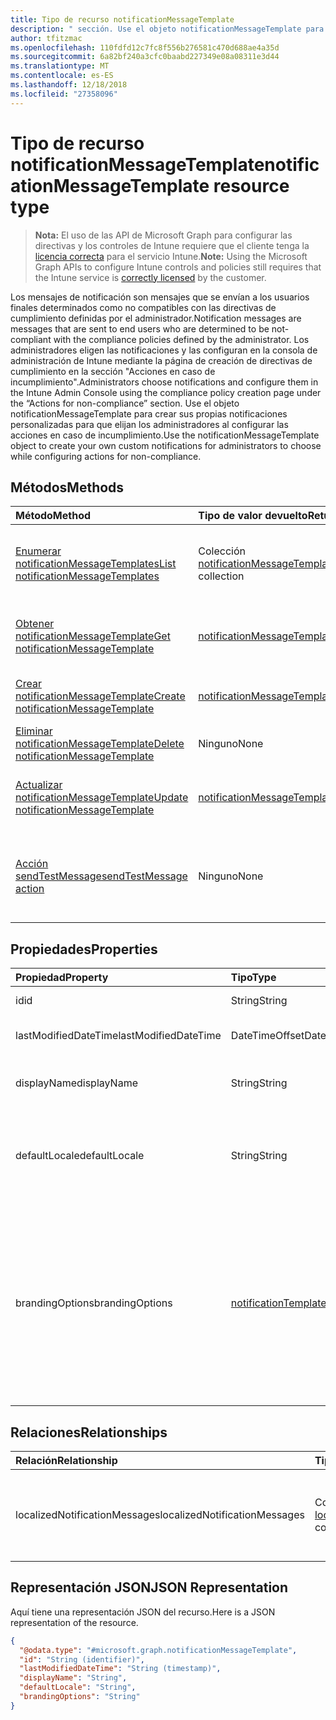 ```yaml
---
title: Tipo de recurso notificationMessageTemplate
description: " sección. Use el objeto notificationMessageTemplate para crear sus propias notificaciones personalizadas para que elijan los administradores al configurar las acciones en caso de incumplimiento."
author: tfitzmac
ms.openlocfilehash: 110fdfd12c7fc8f556b276581c470d688ae4a35d
ms.sourcegitcommit: 6a82bf240a3cfc0baabd227349e08a08311e3d44
ms.translationtype: MT
ms.contentlocale: es-ES
ms.lasthandoff: 12/18/2018
ms.locfileid: "27358096"
---
```

# <a name="notificationmessagetemplate-resource-type"></a><span data-ttu-id="a829f-104">Tipo de recurso notificationMessageTemplate</span><span class="sxs-lookup"><span data-stu-id="a829f-104">notificationMessageTemplate resource type</span></span>

> <span data-ttu-id="a829f-105">**Nota:** El uso de las API de Microsoft Graph para configurar las directivas y los controles de Intune requiere que el cliente tenga la [licencia correcta](https://go.microsoft.com/fwlink/?linkid=839381) para el servicio Intune.</span><span class="sxs-lookup"><span data-stu-id="a829f-105">**Note:** Using the Microsoft Graph APIs to configure Intune controls and policies still requires that the Intune service is [correctly licensed](https://go.microsoft.com/fwlink/?linkid=839381) by the customer.</span></span>

<span data-ttu-id="a829f-106">Los mensajes de notificación son mensajes que se envían a los usuarios finales determinados como no compatibles con las directivas de cumplimiento definidas por el administrador.</span><span class="sxs-lookup"><span data-stu-id="a829f-106">Notification messages are messages that are sent to end users who are determined to be not-compliant with the compliance policies defined by the administrator.</span></span> <span data-ttu-id="a829f-107">Los administradores eligen las notificaciones y las configuran en la consola de administración de Intune mediante la página de creación de directivas de cumplimiento en la sección "Acciones en caso de incumplimiento".</span><span class="sxs-lookup"><span data-stu-id="a829f-107">Administrators choose notifications and configure them in the Intune Admin Console using the compliance policy creation page under the “Actions for non-compliance” section.</span></span> <span data-ttu-id="a829f-108">Use el objeto notificationMessageTemplate para crear sus propias notificaciones personalizadas para que elijan los administradores al configurar las acciones en caso de incumplimiento.</span><span class="sxs-lookup"><span data-stu-id="a829f-108">Use the notificationMessageTemplate object to create your own custom notifications for administrators to choose while configuring actions for non-compliance.</span></span>
## <a name="methods"></a><span data-ttu-id="a829f-109">Métodos</span><span class="sxs-lookup"><span data-stu-id="a829f-109">Methods</span></span>
|<span data-ttu-id="a829f-110">Método</span><span class="sxs-lookup"><span data-stu-id="a829f-110">Method</span></span>|<span data-ttu-id="a829f-111">Tipo de valor devuelto</span><span class="sxs-lookup"><span data-stu-id="a829f-111">Return Type</span></span>|<span data-ttu-id="a829f-112">Descripción</span><span class="sxs-lookup"><span data-stu-id="a829f-112">Description</span></span>|
|:---|:---|:---|
|[<span data-ttu-id="a829f-113">Enumerar notificationMessageTemplates</span><span class="sxs-lookup"><span data-stu-id="a829f-113">List notificationMessageTemplates</span></span>](../api/intune-notification-notificationmessagetemplate-list.md)|<span data-ttu-id="a829f-114">Colección [notificationMessageTemplate](../resources/intune-notification-notificationmessagetemplate.md)</span><span class="sxs-lookup"><span data-stu-id="a829f-114">[notificationMessageTemplate](../resources/intune-notification-notificationmessagetemplate.md) collection</span></span>|<span data-ttu-id="a829f-115">Enumere las propiedades y las relaciones de los objetos [notificationMessageTemplate](../resources/intune-notification-notificationmessagetemplate.md).</span><span class="sxs-lookup"><span data-stu-id="a829f-115">List properties and relationships of the [notificationMessageTemplate](../resources/intune-notification-notificationmessagetemplate.md) objects.</span></span>|
|[<span data-ttu-id="a829f-116">Obtener notificationMessageTemplate</span><span class="sxs-lookup"><span data-stu-id="a829f-116">Get notificationMessageTemplate</span></span>](../api/intune-notification-notificationmessagetemplate-get.md)|[<span data-ttu-id="a829f-117">notificationMessageTemplate</span><span class="sxs-lookup"><span data-stu-id="a829f-117">notificationMessageTemplate</span></span>](../resources/intune-notification-notificationmessagetemplate.md)|<span data-ttu-id="a829f-118">Lea las propiedades y las relaciones del objeto [notificationMessageTemplate](../resources/intune-notification-notificationmessagetemplate.md).</span><span class="sxs-lookup"><span data-stu-id="a829f-118">Read properties and relationships of the [notificationMessageTemplate](../resources/intune-notification-notificationmessagetemplate.md) object.</span></span>|
|[<span data-ttu-id="a829f-119">Crear notificationMessageTemplate</span><span class="sxs-lookup"><span data-stu-id="a829f-119">Create notificationMessageTemplate</span></span>](../api/intune-notification-notificationmessagetemplate-create.md)|[<span data-ttu-id="a829f-120">notificationMessageTemplate</span><span class="sxs-lookup"><span data-stu-id="a829f-120">notificationMessageTemplate</span></span>](../resources/intune-notification-notificationmessagetemplate.md)|<span data-ttu-id="a829f-121">Cree un objeto [notificationMessageTemplate](../resources/intune-notification-notificationmessagetemplate.md).</span><span class="sxs-lookup"><span data-stu-id="a829f-121">Create a new [notificationMessageTemplate](../resources/intune-notification-notificationmessagetemplate.md) object.</span></span>|
|[<span data-ttu-id="a829f-122">Eliminar notificationMessageTemplate</span><span class="sxs-lookup"><span data-stu-id="a829f-122">Delete notificationMessageTemplate</span></span>](../api/intune-notification-notificationmessagetemplate-delete.md)|<span data-ttu-id="a829f-123">Ninguno</span><span class="sxs-lookup"><span data-stu-id="a829f-123">None</span></span>|<span data-ttu-id="a829f-124">Elimina un [notificationMessageTemplate](../resources/intune-notification-notificationmessagetemplate.md).</span><span class="sxs-lookup"><span data-stu-id="a829f-124">Deletes a [notificationMessageTemplate](../resources/intune-notification-notificationmessagetemplate.md).</span></span>|
|[<span data-ttu-id="a829f-125">Actualizar notificationMessageTemplate</span><span class="sxs-lookup"><span data-stu-id="a829f-125">Update notificationMessageTemplate</span></span>](../api/intune-notification-notificationmessagetemplate-update.md)|[<span data-ttu-id="a829f-126">notificationMessageTemplate</span><span class="sxs-lookup"><span data-stu-id="a829f-126">notificationMessageTemplate</span></span>](../resources/intune-notification-notificationmessagetemplate.md)|<span data-ttu-id="a829f-127">Actualice las propiedades de un objeto [notificationMessageTemplate](../resources/intune-notification-notificationmessagetemplate.md).</span><span class="sxs-lookup"><span data-stu-id="a829f-127">Update the properties of a [notificationMessageTemplate](../resources/intune-notification-notificationmessagetemplate.md) object.</span></span>|
|[<span data-ttu-id="a829f-128">Acción sendTestMessage</span><span class="sxs-lookup"><span data-stu-id="a829f-128">sendTestMessage action</span></span>](../api/intune-notification-notificationmessagetemplate-sendtestmessage.md)|<span data-ttu-id="a829f-129">Ninguno</span><span class="sxs-lookup"><span data-stu-id="a829f-129">None</span></span>|<span data-ttu-id="a829f-130">Envía un mensaje de prueba con la notificationMessageTemplate especificada en la configuración regional predeterminada</span><span class="sxs-lookup"><span data-stu-id="a829f-130">Sends test message using the specified notificationMessageTemplate in the default locale</span></span>|

## <a name="properties"></a><span data-ttu-id="a829f-131">Propiedades</span><span class="sxs-lookup"><span data-stu-id="a829f-131">Properties</span></span>
|<span data-ttu-id="a829f-132">Propiedad</span><span class="sxs-lookup"><span data-stu-id="a829f-132">Property</span></span>|<span data-ttu-id="a829f-133">Tipo</span><span class="sxs-lookup"><span data-stu-id="a829f-133">Type</span></span>|<span data-ttu-id="a829f-134">Descripción</span><span class="sxs-lookup"><span data-stu-id="a829f-134">Description</span></span>|
|:---|:---|:---|
|<span data-ttu-id="a829f-135">id</span><span class="sxs-lookup"><span data-stu-id="a829f-135">id</span></span>|<span data-ttu-id="a829f-136">String</span><span class="sxs-lookup"><span data-stu-id="a829f-136">String</span></span>|<span data-ttu-id="a829f-137">Clave de la entidad.</span><span class="sxs-lookup"><span data-stu-id="a829f-137">Key of the entity.</span></span>|
|<span data-ttu-id="a829f-138">lastModifiedDateTime</span><span class="sxs-lookup"><span data-stu-id="a829f-138">lastModifiedDateTime</span></span>|<span data-ttu-id="a829f-139">DateTimeOffset</span><span class="sxs-lookup"><span data-stu-id="a829f-139">DateTimeOffset</span></span>|<span data-ttu-id="a829f-140">Fecha y hora en la que se modificó el objeto por última vez.</span><span class="sxs-lookup"><span data-stu-id="a829f-140">DateTime the object was last modified.</span></span>|
|<span data-ttu-id="a829f-141">displayName</span><span class="sxs-lookup"><span data-stu-id="a829f-141">displayName</span></span>|<span data-ttu-id="a829f-142">String</span><span class="sxs-lookup"><span data-stu-id="a829f-142">String</span></span>|<span data-ttu-id="a829f-143">Nombre para mostrar de la plantilla de mensajes de notificación.</span><span class="sxs-lookup"><span data-stu-id="a829f-143">Display name for the Notification Message Template.</span></span>|
|<span data-ttu-id="a829f-144">defaultLocale</span><span class="sxs-lookup"><span data-stu-id="a829f-144">defaultLocale</span></span>|<span data-ttu-id="a829f-145">String</span><span class="sxs-lookup"><span data-stu-id="a829f-145">String</span></span>|<span data-ttu-id="a829f-146">La configuración regional predeterminada de reserva para los casos en que la configuración regional solicitada no está disponible.</span><span class="sxs-lookup"><span data-stu-id="a829f-146">The default locale to fallback onto when the requested locale is not available.</span></span>|
|<span data-ttu-id="a829f-147">brandingOptions</span><span class="sxs-lookup"><span data-stu-id="a829f-147">brandingOptions</span></span>|[<span data-ttu-id="a829f-148">notificationTemplateBrandingOptions</span><span class="sxs-lookup"><span data-stu-id="a829f-148">notificationTemplateBrandingOptions</span></span>](../resources/intune-notification-notificationtemplatebrandingoptions.md)|<span data-ttu-id="a829f-149">Las opciones de personalización de marca de la plantilla de mensaje.</span><span class="sxs-lookup"><span data-stu-id="a829f-149">The Message Template Branding Options.</span></span> <span data-ttu-id="a829f-150">La personalización de marca está definida en la consola de administración de Intune.</span><span class="sxs-lookup"><span data-stu-id="a829f-150">Branding is defined in the Intune Admin Console.</span></span> <span data-ttu-id="a829f-151">Los valores posibles son: `none`, `includeCompanyLogo`, `includeCompanyName` y `includeContactInformation`.</span><span class="sxs-lookup"><span data-stu-id="a829f-151">Possible values are: `none`, `includeCompanyLogo`, `includeCompanyName`, `includeContactInformation`.</span></span>|

## <a name="relationships"></a><span data-ttu-id="a829f-152">Relaciones</span><span class="sxs-lookup"><span data-stu-id="a829f-152">Relationships</span></span>
|<span data-ttu-id="a829f-153">Relación</span><span class="sxs-lookup"><span data-stu-id="a829f-153">Relationship</span></span>|<span data-ttu-id="a829f-154">Tipo</span><span class="sxs-lookup"><span data-stu-id="a829f-154">Type</span></span>|<span data-ttu-id="a829f-155">Descripción</span><span class="sxs-lookup"><span data-stu-id="a829f-155">Description</span></span>|
|:---|:---|:---|
|<span data-ttu-id="a829f-156">localizedNotificationMessages</span><span class="sxs-lookup"><span data-stu-id="a829f-156">localizedNotificationMessages</span></span>|<span data-ttu-id="a829f-157">Colección [localizedNotificationMessage](../resources/intune-notification-localizednotificationmessage.md)</span><span class="sxs-lookup"><span data-stu-id="a829f-157">[localizedNotificationMessage](../resources/intune-notification-localizednotificationmessage.md) collection</span></span>|<span data-ttu-id="a829f-158">La lista de mensajes localizados para esta plantilla de mensajes de notificación.</span><span class="sxs-lookup"><span data-stu-id="a829f-158">The list of localized messages for this Notification Message Template.</span></span>|

## <a name="json-representation"></a><span data-ttu-id="a829f-159">Representación JSON</span><span class="sxs-lookup"><span data-stu-id="a829f-159">JSON Representation</span></span>
<span data-ttu-id="a829f-160">Aquí tiene una representación JSON del recurso.</span><span class="sxs-lookup"><span data-stu-id="a829f-160">Here is a JSON representation of the resource.</span></span>
<!-- {
  "blockType": "resource",
  "keyProperty": "id",
  "@odata.type": "microsoft.graph.notificationMessageTemplate"
}
-->
``` json
{
  "@odata.type": "#microsoft.graph.notificationMessageTemplate",
  "id": "String (identifier)",
  "lastModifiedDateTime": "String (timestamp)",
  "displayName": "String",
  "defaultLocale": "String",
  "brandingOptions": "String"
}
```



